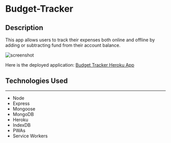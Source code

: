 # Budget-Tracker

## Description

This app allows users to track their expenses both online and offline by adding or subtracting fund from their account balance.

![screenshot](https://user-images.githubusercontent.com/85514792/146469153-1e797ac9-54a3-48e4-81e8-b96521a77b22.PNG)

Here is the deployed application:
[Budget Tracker Heroku App](https://budget-tracker-akoster15.herokuapp.com/)

## Technologies Used
----
- Node
- Express
- Mongoose
- MongoDB
- Heroku
- IndexDB
- PWAs
- Service Workers
